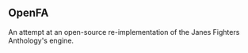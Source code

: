 OpenFA
------
An attempt at an open-source re-implementation of the Janes Fighters Anthology's engine.